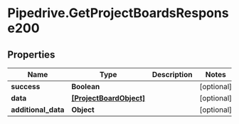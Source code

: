 # Pipedrive.GetProjectBoardsResponse200

## Properties

Name | Type | Description | Notes
------------ | ------------- | ------------- | -------------
**success** | **Boolean** |  | [optional] 
**data** | [**[ProjectBoardObject]**](ProjectBoardObject.md) |  | [optional] 
**additional_data** | **Object** |  | [optional] 


